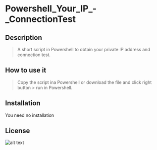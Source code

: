 # Powershell_Your_IP_-_ConnectionTest



## **Description**
>A short script in Powershell to obtain your private IP address and connection test.
## **How to use it**
>Copy the script ina Powershell or download the file and click right button > run in Powershell.

## **Installation**
You need no installation
## **License**
![alt text](https://upload.wikimedia.org/wikipedia/commons/thumb/9/97/CC_some_rights_reserved_new_2.svg/220px-CC_some_rights_reserved_new_2.svg.png)
